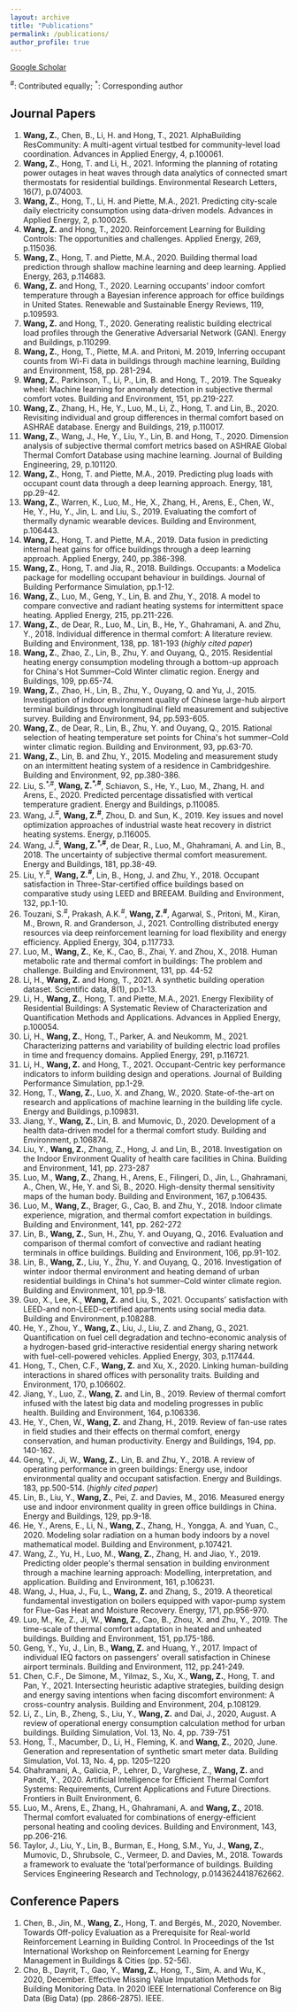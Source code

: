 ```yaml
---
layout: archive
title: "Publications"
permalink: /publications/
author_profile: true
---
```


<!-- {% if author.googlescholar %}
  You can also find my articles on <u><a href="{{author.googlescholar}}">my Google Scholar profile</a>.</u>
{% endif %}

{% include base_path %}

{% for post in site.publications reversed %}
  {% include archive-single.html %}
{% endfor %} -->

[Google Scholar](https://scholar.google.com/citations?user=xN_oFzsAAAAJ)

<sup>\#</sup>: Contributed equally; <sup>\*</sup>: Corresponding author

## Journal Papers
1.	**Wang, Z.**, Chen, B., Li, H. and Hong, T., 2021. AlphaBuilding ResCommunity: A multi-agent virtual testbed for community-level load coordination. Advances in Applied Energy, 4, p.100061.
1.	**Wang, Z.**, Hong, T. and Li, H., 2021. Informing the planning of rotating power outages in heat waves through data analytics of connected smart thermostats for residential buildings. Environmental Research Letters, 16(7), p.074003.
1.	**Wang, Z.**, Hong, T., Li, H. and Piette, M.A., 2021. Predicting city-scale daily electricity consumption using data-driven models. Advances in Applied Energy, 2, p.100025.
1.	**Wang, Z.** and Hong, T., 2020. Reinforcement Learning for Building Controls: The opportunities and challenges. Applied Energy, 269, p.115036.
1.	**Wang, Z.**, Hong, T. and Piette, M.A., 2020. Building thermal load prediction through shallow machine learning and deep learning. Applied Energy, 263, p.114683.
1.	**Wang, Z.** and Hong, T., 2020. Learning occupants’ indoor comfort temperature through a Bayesian inference approach for office buildings in United States. Renewable and Sustainable Energy Reviews, 119, p.109593.
1.	**Wang, Z.** and Hong, T., 2020. Generating realistic building electrical load profiles through the Generative Adversarial Network (GAN). Energy and Buildings, p.110299.
1.	**Wang, Z.**, Hong, T., Piette, M.A. and Pritoni, M. 2019, Inferring occupant counts from Wi-Fi data in buildings through machine learning, Building and Environment, 158, pp. 281-294.
1.	**Wang, Z.**, Parkinson, T., Li, P., Lin, B. and Hong, T., 2019. The Squeaky wheel: Machine learning for anomaly detection in subjective thermal comfort votes. Building and Environment, 151, pp.219-227.
1.	**Wang, Z.**, Zhang, H., He, Y., Luo, M., Li, Z., Hong, T. and Lin, B., 2020. Revisiting individual and group differences in thermal comfort based on ASHRAE database. Energy and Buildings, 219, p.110017.
1.	**Wang, Z.**, Wang, J., He, Y., Liu, Y., Lin, B. and Hong, T., 2020. Dimension analysis of subjective thermal comfort metrics based on ASHRAE Global Thermal Comfort Database using machine learning. Journal of Building Engineering, 29, p.101120.
1.	**Wang, Z.**, Hong, T. and Piette, M.A., 2019. Predicting plug loads with occupant count data through a deep learning approach. Energy, 181, pp.29-42.
1.	**Wang, Z.**, Warren, K., Luo, M., He, X., Zhang, H., Arens, E., Chen, W., He, Y., Hu, Y., Jin, L. and Liu, S., 2019. Evaluating the comfort of thermally dynamic wearable devices. Building and Environment, p.106443.
1.	**Wang, Z.**, Hong, T. and Piette, M.A., 2019. Data fusion in predicting internal heat gains for office buildings through a deep learning approach. Applied Energy, 240, pp.386-398.
1.	**Wang, Z.**, Hong, T. and Jia, R., 2018. Buildings. Occupants: a Modelica package for modelling occupant behaviour in buildings. Journal of Building Performance Simulation, pp.1-12.
1.	**Wang, Z.**, Luo, M., Geng, Y., Lin, B. and Zhu, Y., 2018. A model to compare convective and radiant heating systems for intermittent space heating. Applied Energy, 215, pp.211-226.
1.	**Wang, Z.**, de Dear, R., Luo, M., Lin, B., He, Y., Ghahramani, A. and Zhu, Y., 2018. Individual difference in thermal comfort: A literature review. Building and Environment, 138, pp. 181-193 (*highly cited paper*)
1.	**Wang, Z.**, Zhao, Z., Lin, B., Zhu, Y. and Ouyang, Q., 2015. Residential heating energy consumption modeling through a bottom-up approach for China's Hot Summer–Cold Winter climatic region. Energy and Buildings, 109, pp.65-74.
1.	**Wang, Z.**, Zhao, H., Lin, B., Zhu, Y., Ouyang, Q. and Yu, J., 2015. Investigation of indoor environment quality of Chinese large-hub airport terminal buildings through longitudinal field measurement and subjective survey. Building and Environment, 94, pp.593-605.
1.	**Wang, Z.**, de Dear, R., Lin, B., Zhu, Y. and Ouyang, Q., 2015. Rational selection of heating temperature set points for China's hot summer–Cold winter climatic region. Building and Environment, 93, pp.63-70.
1.	**Wang, Z.**, Lin, B. and Zhu, Y., 2015. Modeling and measurement study on an intermittent heating system of a residence in Cambridgeshire. Building and Environment, 92, pp.380-386.
1.	Liu, S.<sup>\*,\#</sup>, **Wang, Z.<sup>\*,\#</sup>**, Schiavon, S., He, Y., Luo, M., Zhang, H. and Arens, E., 2020. Predicted percentage dissatisfied with vertical temperature gradient. Energy and Buildings, p.110085.
1.	Wang, J.<sup>\#</sup>, **Wang, Z.<sup>\#</sup>**, Zhou, D. and Sun, K., 2019. Key issues and novel optimization approaches of industrial waste heat recovery in district heating systems. Energy, p.116005.
1.	Wang, J.<sup>\#</sup>, **Wang, Z.<sup>\*,\#</sup>**, de Dear, R., Luo, M., Ghahramani, A. and Lin, B., 2018. The uncertainty of subjective thermal comfort measurement. Energy and Buildings, 181, pp.38-49.
1.	Liu, Y.<sup>\#</sup>, **Wang, Z.<sup>\#</sup>**, Lin, B., Hong, J. and Zhu, Y., 2018. Occupant satisfaction in Three-Star-certified office buildings based on comparative study using LEED and BREEAM. Building and Environment, 132, pp.1-10.
1.	Touzani, S.<sup>\#</sup>, Prakash, A.K.<sup>\#</sup>, **Wang, Z.<sup>\#</sup>**, Agarwal, S., Pritoni, M., Kiran, M., Brown, R. and Granderson, J., 2021. Controlling distributed energy resources via deep reinforcement learning for load flexibility and energy efficiency. Applied Energy, 304, p.117733.
1.	Luo, M., **Wang, Z.**, Ke, K., Cao, B., Zhai, Y. and Zhou, X., 2018. Human metabolic rate and thermal comfort in buildings: The problem and challenge. Building and Environment, 131, pp. 44-52
1.	Li, H., **Wang, Z.** and Hong, T., 2021. A synthetic building operation dataset. Scientific data, 8(1), pp.1-13.
1.	Li, H., **Wang, Z.**, Hong, T. and Piette, M.A., 2021. Energy Flexibility of Residential Buildings: A Systematic Review of Characterization and Quantification Methods and Applications. Advances in Applied Energy, p.100054.
1.	Li, H., **Wang, Z.**, Hong, T., Parker, A. and Neukomm, M., 2021. Characterizing patterns and variability of building electric load profiles in time and frequency domains. Applied Energy, 291, p.116721.
1.	Li, H., **Wang, Z.** and Hong, T., 2021. Occupant-Centric key performance indicators to inform building design and operations. Journal of Building Performance Simulation, pp.1-29.
1.	Hong, T., **Wang, Z.**, Luo, X. and Zhang, W., 2020. State-of-the-art on research and applications of machine learning in the building life cycle. Energy and Buildings, p.109831.
1.	Jiang, Y., **Wang, Z.**, Lin, B. and Mumovic, D., 2020. Development of a health data-driven model for a thermal comfort study. Building and Environment, p.106874.
1.	Liu, Y., **Wang, Z.**, Zhang, Z., Hong, J. and Lin, B., 2018. Investigation on the Indoor Environment Quality of health care facilities in China. Building and Environment, 141, pp. 273-287
1.	Luo, M., **Wang, Z.**, Zhang, H., Arens, E., Filingeri, D., Jin, L., Ghahramani, A., Chen, W., He, Y. and Si, B., 2020. High-density thermal sensitivity maps of the human body. Building and Environment, 167, p.106435.
1.	Luo, M., **Wang, Z.**, Brager, G., Cao, B. and Zhu, Y., 2018. Indoor climate experience, migration, and thermal comfort expectation in buildings. Building and Environment, 141, pp. 262-272
1.	Lin, B., **Wang, Z.**, Sun, H., Zhu, Y. and Ouyang, Q., 2016. Evaluation and comparison of thermal comfort of convective and radiant heating terminals in office buildings. Building and Environment, 106, pp.91-102.
1.	Lin, B., **Wang, Z.**, Liu, Y., Zhu, Y. and Ouyang, Q., 2016. Investigation of winter indoor thermal environment and heating demand of urban residential buildings in China's hot summer–Cold winter climate region. Building and Environment, 101, pp.9-18.
1.	Guo, X., Lee, K., **Wang, Z.** and Liu, S., 2021. Occupants’ satisfaction with LEED-and non-LEED-certified apartments using social media data. Building and Environment, p.108288.
1.	He, Y., Zhou, Y., **Wang, Z.**, Liu, J., Liu, Z. and Zhang, G., 2021. Quantification on fuel cell degradation and techno-economic analysis of a hydrogen-based grid-interactive residential energy sharing network with fuel-cell-powered vehicles. Applied Energy, 303, p.117444.
1.	Hong, T., Chen, C.F., **Wang, Z.** and Xu, X., 2020. Linking human-building interactions in shared offices with personality traits. Building and Environment, 170, p.106602.
1.	Jiang, Y., Luo, Z., **Wang, Z.** and Lin, B., 2019. Review of thermal comfort infused with the latest big data and modeling progresses in public health. Building and Environment, 164, p.106336.
1.	He, Y., Chen, W., **Wang, Z.** and Zhang, H., 2019. Review of fan-use rates in field studies and their effects on thermal comfort, energy conservation, and human productivity. Energy and Buildings, 194, pp. 140-162.
1.	Geng, Y., Ji, W., **Wang, Z.**, Lin, B. and Zhu, Y., 2018. A review of operating performance in green buildings: Energy use, indoor environmental quality and occupant satisfaction. Energy and Buildings. 183, pp.500-514. (*highly cited paper*)
1.	Lin, B., Liu, Y., **Wang, Z.**, Pei, Z. and Davies, M., 2016. Measured energy use and indoor environment quality in green office buildings in China. Energy and Buildings, 129, pp.9-18.
1.	He, Y., Arens, E., Li, N., **Wang, Z.**, Zhang, H., Yongga, A. and Yuan, C., 2020. Modeling solar radiation on a human body indoors by a novel mathematical model. Building and Environment, p.107421.
1.	Wang, Z., Yu, H., Luo, M., **Wang, Z.**, Zhang, H. and Jiao, Y., 2019. Predicting older people's thermal sensation in building environment through a machine learning approach: Modelling, interpretation, and application. Building and Environment, 161, p.106231.
1.	Wang, J., Hua, J., Fu, L., **Wang, Z.** and Zhang, S., 2019. A theoretical fundamental investigation on boilers equipped with vapor-pump system for Flue-Gas Heat and Moisture Recovery. Energy, 171, pp.956-970.
1.	Luo, M., Ke, Z., Ji, W., **Wang, Z.**, Cao, B., Zhou, X. and Zhu, Y., 2019. The time-scale of thermal comfort adaptation in heated and unheated buildings. Building and Environment, 151, pp.175-186.
1.	Geng, Y., Yu, J., Lin, B., **Wang, Z.** and Huang, Y., 2017. Impact of individual IEQ factors on passengers' overall satisfaction in Chinese airport terminals. Building and Environment, 112, pp.241-249.
1.	Chen, C.F., De Simone, M., Yilmaz, S., Xu, X., **Wang, Z.**, Hong, T. and Pan, Y., 2021. Intersecting heuristic adaptive strategies, building design and energy saving intentions when facing discomfort environment: A cross-country analysis. Building and Environment, 204, p.108129.
1.	Li, Z., Lin, B., Zheng, S., Liu, Y., **Wang, Z.** and Dai, J., 2020, August. A review of operational energy consumption calculation method for urban buildings. Building Simulation, Vol. 13, No. 4, pp. 739-751
1.	Hong, T., Macumber, D., Li, H., Fleming, K. and **Wang, Z.**, 2020, June. Generation and representation of synthetic smart meter data. Building Simulation, Vol. 13, No. 4, pp. 1205–1220  
1.	Ghahramani, A., Galicia, P., Lehrer, D., Varghese, Z., **Wang, Z.** and Pandit, Y., 2020. Artificial Intelligence for Efficient Thermal Comfort Systems: Requirements, Current Applications and Future Directions. Frontiers in Built Environment, 6.
1.	Luo, M., Arens, E., Zhang, H., Ghahramani, A. and **Wang, Z.**, 2018. Thermal comfort evaluated for combinations of energy-efficient personal heating and cooling devices. Building and Environment, 143, pp.206-216.
1.	Taylor, J., Liu, Y., Lin, B., Burman, E., Hong, S.M., Yu, J., **Wang, Z.**, Mumovic, D., Shrubsole, C., Vermeer, D. and Davies, M., 2018. Towards a framework to evaluate the ‘total’performance of buildings. Building Services Engineering Research and Technology, p.0143624418762662.

## Conference Papers
1.	Chen, B., Jin, M., **Wang, Z.**, Hong, T. and Bergés, M., 2020, November. Towards Off-policy Evaluation as a Prerequisite for Real-world Reinforcement Learning in Building Control. In Proceedings of the 1st International Workshop on Reinforcement Learning for Energy Management in Buildings & Cities (pp. 52-56).
1.	Cho, B., Dayrit, T., Gao, Y., **Wang, Z.**, Hong, T., Sim, A. and Wu, K., 2020, December. Effective Missing Value Imputation Methods for Building Monitoring Data. In 2020 IEEE International Conference on Big Data (Big Data) (pp. 2866-2875). IEEE.